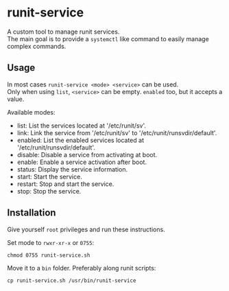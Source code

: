runit-service
=============

A custom tool to manage runit services.<br>
The main goal is to provide a `systemctl` like command to easily manage complex commands.

Usage
-----

In most cases `runit-service <mode> <service>` can be used.<br>
Only when using `list`, `<service>` can be empty. `enabled` too, but it accepts a value.

Available modes:

- list: List the services located at '/etc/runit/sv'.
- link: Link the service from '/etc/runit/sv' to '/etc/runit/runsvdir/default'.
- enabled: List the enabled services located at '/etc/runit/runsvdir/default'.
- disable: Disable a service from activating at boot.
- enable: Enable a service activation after boot.
- status: Display the service information.
- start: Start the service.
- restart: Stop and start the service.
- stop: Stop the service.

Installation
------------

Give yourself `root` privileges and run these instructions.

Set mode to `rwxr-xr-x` or `0755`:
```shell
chmod 0755 runit-service.sh
```

Move it to a `bin` folder. Preferably along runit scripts:
```shell
cp runit-service.sh /usr/bin/runit-service
```

